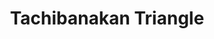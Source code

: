 --- 
title: "Tachibanakan Triangle"
publishdate: "2019-1-13T16:48:46+02:00"
src: "https://365manga.net/manga/tachibanakan-triangle"
image: "https://data.365manga.net/images/thumbnails/32524-tachibanakan-triangle.jpg"
description: " When Natsuno Hanabi went back to her hometown to study in high school, she thought that she will have a new wonderful life. But Tachibanakan, the dormitory she was going to live in, was not what she expected."
---